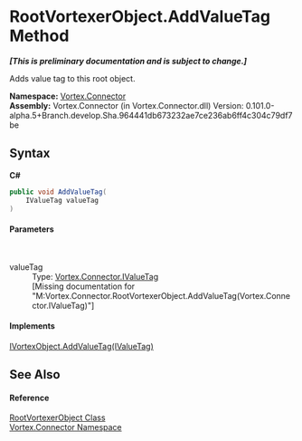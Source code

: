 # RootVortexerObject.AddValueTag Method 
 _**\[This is preliminary documentation and is subject to change.\]**_

Adds value tag to this root object.

**Namespace:**&nbsp;<a href="N_Vortex_Connector.md">Vortex.Connector</a><br />**Assembly:**&nbsp;Vortex.Connector (in Vortex.Connector.dll) Version: 0.101.0-alpha.5+Branch.develop.Sha.964441db673232ae7ce236ab6ff4c304c79df7be

## Syntax

**C#**<br />
``` C#
public void AddValueTag(
	IValueTag valueTag
)
```


#### Parameters
&nbsp;<dl><dt>valueTag</dt><dd>Type: <a href="T_Vortex_Connector_IValueTag.md">Vortex.Connector.IValueTag</a><br />\[Missing <param name="valueTag"/> documentation for "M:Vortex.Connector.RootVortexerObject.AddValueTag(Vortex.Connector.IValueTag)"\]</dd></dl>

#### Implements
<a href="M_Vortex_Connector_IVortexObject_AddValueTag.md">IVortexObject.AddValueTag(IValueTag)</a><br />

## See Also


#### Reference
<a href="T_Vortex_Connector_RootVortexerObject.md">RootVortexerObject Class</a><br /><a href="N_Vortex_Connector.md">Vortex.Connector Namespace</a><br />